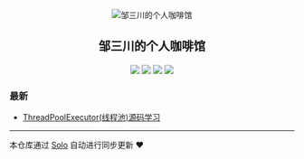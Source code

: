 <p align="center"><img alt="邹三川的个人咖啡馆" src="http://store.zousanchuan.com/blog/config/site_favicon.ico"></p><h2 align="center">
邹三川的个人咖啡馆
</h2>

<h4 align="center"></h4>
<p align="center"><a title="邹三川的个人咖啡馆" target="_blank" href="https://github.com/zouxiaochaun/solo-blog"><img src="https://img.shields.io/github/last-commit/zouxiaochaun/solo-blog.svg?style=flat-square&color=FF9900"></a>
<a title="GitHub repo size in bytes" target="_blank" href="https://github.com/zouxiaochaun/solo-blog"><img src="https://img.shields.io/github/repo-size/zouxiaochaun/solo-blog.svg?style=flat-square"></a>
<a title="Solo Version" target="_blank" href="https://github.com/b3log/solo/releases"><img src="https://img.shields.io/badge/solo-3.6.4-f1e05a.svg?style=flat-square&color=blueviolet"></a>
<a title="Hits" target="_blank" href="https://github.com/b3log/hits"><img src="https://hits.b3log.org/zouxiaochaun/solo-blog.svg"></a></p>

### 最新

* [ThreadPoolExecutor(线程池)源码学习](http://www.zousanchuan.com/articles/2019/09/14/1568439289930.html)



---

本仓库通过 [Solo](https://github.com/b3log/solo) 自动进行同步更新 ❤️ 